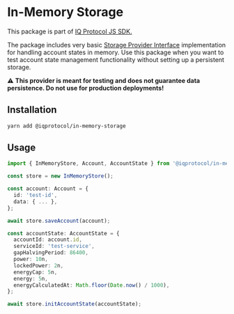 # In-Memory Storage
This package is part of [IQ Protocol JS SDK.](https://github.com/iqalliance/iq-sdk-js)

The package includes very basic [Storage Provider Interface](https://github.com/iqalliance/iq-sdk-js/tree/main/packages/abstract-storage) implementation for handling account states in memory.
Use this package when you want to test account state management functionality without setting up a persistent storage.

:warning: **This provider is meant for testing and does not guarantee data persistence. Do not use for production deployments!**


## Installation  
```bash
yarn add @iqprotocol/in-memory-storage
```

## Usage
```ts
import { InMemoryStore, Account, AccountState } from '@iqprotocol/in-memory-storage';

const store = new InMemoryStore(); 

const account: Account = {
  id: 'test-id',
  data: { ... },
};

await store.saveAccount(account);

const accountState: AccountState = {
  accountId: account.id,
  serviceId: 'test-service',
  gapHalvingPeriod: 86400,
  power: 10n,
  lockedPower: 2n,
  energyCap: 5n,
  energy: 5n,
  energyCalculatedAt: Math.floor(Date.now() / 1000),
};

await store.initAccountState(accountState); 
```
